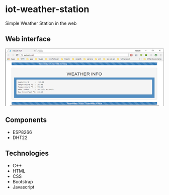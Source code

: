 # iot-weather-station
Simple Weather Station in the web

## Web interface
![webpage interface](overlay.jpg)

## Components
- ESP8266
- DHT22

## Technologies
- C++
- HTML
- CSS
- Bootstrap
- Javascript



